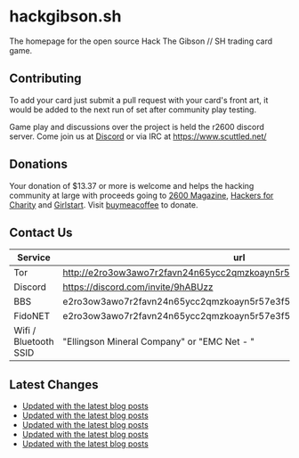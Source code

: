 # hackgibson.sh
The homepage for the open source Hack The Gibson // SH trading card game.


## Contributing

To add your card just submit a pull request with your card's front art, it would be added to the next run of set after community play testing.

Game play and discussions over the project is held the r2600 discord server. Come join us at [Discord](https://discord.com/invite/9hABUzz) or via IRC at https://www.scuttled.net/


## Donations

Your donation of $13.37 or more is welcome and helps the hacking community at large with proceeds going to [2600 Magazine](https://2600.com/), [Hackers for Charity](https://hackersforcharity.org) and [Girlstart](https://girlstart.org).  Visit [buymeacoffee](https://www.buymeacoffee.com/hackgibson.sh) to donate.


## Contact Us

Service | url
-|-
Tor | http://e2ro3ow3awo7r2favn24n65ycc2qmzkoayn5r57e3f56nvjwdcgg32ad.onion
Discord | https://discord.com/invite/9hABUzz
BBS | e2ro3ow3awo7r2favn24n65ycc2qmzkoayn5r57e3f56nvjwdcgg32ad.onion:23
FidoNET | e2ro3ow3awo7r2favn24n65ycc2qmzkoayn5r57e3f56nvjwdcgg32ad.onion:24554
Wifi / Bluetooth SSID | "Ellingson Mineral Company" or "EMC Net - <fidonet address>"

## Latest Changes
<!-- BLOG-POST-LIST:START -->
- [Updated with the latest blog posts](https://github.com/DFW2600/hackgibson.sh/commit/45e52dc0201b5f38426baba6c317ca2e6dc3ecfc)
- [Updated with the latest blog posts](https://github.com/DFW2600/hackgibson.sh/commit/09b3f5c34cf5c1ccee60acf5eee0baef33adf2f2)
- [Updated with the latest blog posts](https://github.com/DFW2600/hackgibson.sh/commit/660851f9cfa579c68280443ee4470056de1b4ccc)
- [Updated with the latest blog posts](https://github.com/DFW2600/hackgibson.sh/commit/d1dd19b3d21257cd9d931471a4f4dce84e0e7afc)
- [Updated with the latest blog posts](https://github.com/DFW2600/hackgibson.sh/commit/358e18400541eb7c06d658c4463309400951eeac)
<!-- BLOG-POST-LIST:END -->
